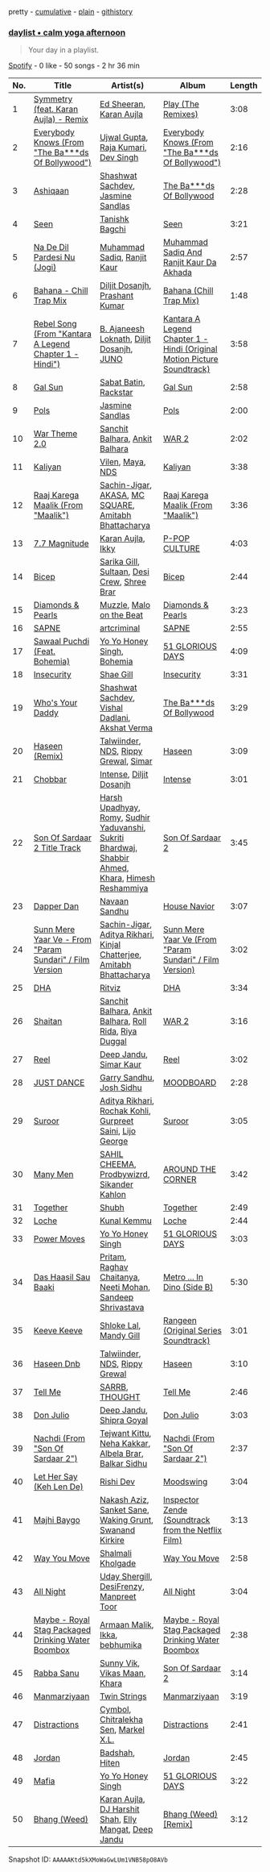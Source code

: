 pretty - [cumulative](/playlists/cumulative/37i9dQZF1EP6YuccBxUcC1.md) - [plain](/playlists/plain/37i9dQZF1EP6YuccBxUcC1) - [githistory](https://github.githistory.xyz/mdn522/spotify-playlist-archive/blob/main/playlists/plain/37i9dQZF1EP6YuccBxUcC1)

### [daylist • calm yoga afternoon](https://open.spotify.com/playlist/37i9dQZF1EP6YuccBxUcC1)

> Your day in a playlist.

[Spotify](https://open.spotify.com/user/spotify) - 0 like - 50 songs - 2 hr 36 min

| No. | Title | Artist(s) | Album | Length |
|---|---|---|---|---|
| 1 | [Symmetry \(feat\. Karan Aujla\) \- Remix](https://open.spotify.com/track/6Pd2kxiyTsbKdEAI1ghXg6) | [Ed Sheeran](https://open.spotify.com/artist/6eUKZXaKkcviH0Ku9w2n3V), [Karan Aujla](https://open.spotify.com/artist/6DARBhWbfcS9E4yJzcliqQ) | [Play \(The Remixes\)](https://open.spotify.com/album/3SVt9F02xRJpTHkiPR72rm) | 3:08 |
| 2 | [Everybody Knows \(From "The Ba\*\*\*ds Of Bollywood"\)](https://open.spotify.com/track/2oiVBhxXnnvvISX5h4QCLW) | [Ujwal Gupta](https://open.spotify.com/artist/3YJUwreoTZwxYUi472ECtS), [Raja Kumari](https://open.spotify.com/artist/5cBFMoMgcAt03YL2r0tS25), [Dev Singh](https://open.spotify.com/artist/2r302zKJ42KHQjAoy87pL2) | [Everybody Knows \(From "The Ba\*\*\*ds Of Bollywood"\)](https://open.spotify.com/album/7sAyYBXTyuEgmr3bI4yM1u) | 2:16 |
| 3 | [Ashiqaan](https://open.spotify.com/track/7yr2QRuzDScjVcjGwJsdcu) | [Shashwat Sachdev](https://open.spotify.com/artist/465OXuCU8YZNmVG1leLwQ9), [Jasmine Sandlas](https://open.spotify.com/artist/0mJDQBWytBhOh5JB1DOQ1c) | [The Ba\*\*\*ds Of Bollywood](https://open.spotify.com/album/3cUOrVPYaP7rq8PrpliN5k) | 2:28 |
| 4 | [Seen](https://open.spotify.com/track/0n4khzo44PC6HfMFZ1Y1MW) | [Tanishk Bagchi](https://open.spotify.com/artist/4f7KfxeHq9BiylGmyXepGt) | [Seen](https://open.spotify.com/album/3KrIqiaOZiTvA08vB7oSl5) | 3:21 |
| 5 | [Na De Dil Pardesi Nu \(Jogi\)](https://open.spotify.com/track/0S7a85OjwAuFArBmwGJj5g) | [Muhammad Sadiq](https://open.spotify.com/artist/0Wrp7P9HV2JVEKAzU3tLSD), [Ranjit Kaur](https://open.spotify.com/artist/2RB4eCNO29DoHWqjLtPAFY) | [Muhammad Sadiq And Ranjit Kaur Da Akhada](https://open.spotify.com/album/076Sotgw2OZNYhIzUZ9uH8) | 2:57 |
| 6 | [Bahana \- Chill Trap Mix](https://open.spotify.com/track/1g78mzfPAvx68IcXYJlEkP) | [Diljit Dosanjh](https://open.spotify.com/artist/2FKWNmZWDBZR4dE5KX4plR), [Prashant Kumar](https://open.spotify.com/artist/3mi6JO5YENfN5tpHOoJ1eR) | [Bahana \(Chill Trap Mix\)](https://open.spotify.com/album/7A033xvx3wQsch8W9VaH0r) | 1:48 |
| 7 | [Rebel Song \(From "Kantara A Legend Chapter 1 \- Hindi"\)](https://open.spotify.com/track/2IDVJBprnomlUIiYPfA9ia) | [B\. Ajaneesh Loknath](https://open.spotify.com/artist/3PjvC3vaZ6wh5FK6PZ4Dd5), [Diljit Dosanjh](https://open.spotify.com/artist/2FKWNmZWDBZR4dE5KX4plR), [JUNO](https://open.spotify.com/artist/0uwbmn6SWX4kujbrDTnjaj) | [Kantara A Legend Chapter 1 \- Hindi \(Original Motion Picture Soundtrack\)](https://open.spotify.com/album/6TVol0aUwsBOrhEP0ZZdet) | 3:58 |
| 8 | [Gal Sun](https://open.spotify.com/track/0DCmf7066T5DAjiF8uahv1) | [Sabat Batin](https://open.spotify.com/artist/3Q10GP2eLMD5yS7sczpwju), [Rackstar](https://open.spotify.com/artist/4g21Na8RW0XzhmKebNX5hY) | [Gal Sun](https://open.spotify.com/album/1DKhV2gQnCegqwqjcb16dV) | 2:58 |
| 9 | [Pols](https://open.spotify.com/track/4EpKRtkdwOQGmX1YCDsq1d) | [Jasmine Sandlas](https://open.spotify.com/artist/0mJDQBWytBhOh5JB1DOQ1c) | [Pols](https://open.spotify.com/album/0dKep1k5qQFGZnW7ZYEXmD) | 2:00 |
| 10 | [War Theme 2.0](https://open.spotify.com/track/081PONjEKkUxNAN4PCRl1W) | [Sanchit Balhara](https://open.spotify.com/artist/0LOdQDBSB8NYPykI3REezj), [Ankit Balhara](https://open.spotify.com/artist/2FtpR8FWlo2HsessGvWxRg) | [WAR 2](https://open.spotify.com/album/38lXoBZx9yMKIIZ9gJmJo7) | 2:02 |
| 11 | [Kaliyan](https://open.spotify.com/track/17dxQz9jhcAJAuiLStBI8y) | [Vilen](https://open.spotify.com/artist/5gVozagAcRKYCeAVnlC3Nk), [Maya](https://open.spotify.com/artist/1Z4cTmwQ9KWWkxymOBAdPO), [NDS](https://open.spotify.com/artist/5xh6szshoZ0UfZD1x6QzZG) | [Kaliyan](https://open.spotify.com/album/1l2DB9qZaNSDFXMwZD6L9M) | 3:38 |
| 12 | [Raaj Karega Maalik \(From "Maalik"\)](https://open.spotify.com/track/3Beoodh5jmfEnPiJAXNlFo) | [Sachin\-Jigar](https://open.spotify.com/artist/1mBydYMVBECdDmMfE2sEUO), [AKASA](https://open.spotify.com/artist/4mRPyvdSBxARQIFeXXM13s), [MC SQUARE](https://open.spotify.com/artist/5WZViOJ21095FUcGPMpKFF), [Amitabh Bhattacharya](https://open.spotify.com/artist/2fMqTqiTxUDlmcOEPaQSsx) | [Raaj Karega Maalik \(From "Maalik"\)](https://open.spotify.com/album/2GXcgpRrljLATgccVhdiCJ) | 3:36 |
| 13 | [7.7 Magnitude](https://open.spotify.com/track/1xofPJhZcfJCc66P1UAh28) | [Karan Aujla](https://open.spotify.com/artist/6DARBhWbfcS9E4yJzcliqQ), [Ikky](https://open.spotify.com/artist/3nqS8jzqmsPKFJTp0BOIel) | [P\-POP CULTURE](https://open.spotify.com/album/56ojNOZ9rz0PnhSaHHTL7y) | 4:03 |
| 14 | [Bicep](https://open.spotify.com/track/2jRWVoOQDZJmXmUQJWnHqi) | [Sarika Gill](https://open.spotify.com/artist/2gzKmku9ZYUmTrqgWeMDVc), [Sultaan](https://open.spotify.com/artist/7frYUe4C7A42uZqCzD34Y4), [Desi Crew](https://open.spotify.com/artist/6lMIhndzcevFkVWSJnXPt2), [Shree Brar](https://open.spotify.com/artist/5Dr08SCxyjTmDovDDRZCa2) | [Bicep](https://open.spotify.com/album/1efcXsOLzlbqHSQPMdwh7G) | 2:44 |
| 15 | [Diamonds & Pearls](https://open.spotify.com/track/4JUyBbw3KP3VWbMZVrTnup) | [Muzzle](https://open.spotify.com/artist/19trpXQWUc00d2UEGLZQVB), [Malo on the Beat](https://open.spotify.com/artist/7fnzTzEzlM2glSiyOFo1yq) | [Diamonds & Pearls](https://open.spotify.com/album/1iVpMLjeEae7Gj6wI0uUI4) | 3:23 |
| 16 | [SAPNE](https://open.spotify.com/track/4dzPV9X1deHF1JN4NTBmMm) | [artcriminal](https://open.spotify.com/artist/3AzPImbr6WZRcgthmp9PaA) | [SAPNE](https://open.spotify.com/album/4jEgDUIKGjHPRcB7XqWQUb) | 2:55 |
| 17 | [Sawaal Puchdi \(Feat\. Bohemia\)](https://open.spotify.com/track/0W7oY8NwwVkEeUVsAwF19Z) | [Yo Yo Honey Singh](https://open.spotify.com/artist/7uIbLdzzSEqnX0Pkrb56cR), [Bohemia](https://open.spotify.com/artist/0SWOtgI95g7oVrP9halrmP) | [51 GLORIOUS DAYS](https://open.spotify.com/album/1EXPml909SRGpOVUGBPytW) | 4:09 |
| 18 | [Insecurity](https://open.spotify.com/track/5OvQtruSErQghU31RE8ITe) | [Shae Gill](https://open.spotify.com/artist/3bWIy9AUrQdiNeS62Bp3OP) | [Insecurity](https://open.spotify.com/album/0aFrAXbbZZF82pRhaT7O1Q) | 3:31 |
| 19 | [Who's Your Daddy](https://open.spotify.com/track/1UT8CKUUc97n1JhYmzezlp) | [Shashwat Sachdev](https://open.spotify.com/artist/465OXuCU8YZNmVG1leLwQ9), [Vishal Dadlani](https://open.spotify.com/artist/6CXEwIaXYfVJ84biCxqc9k), [Akshat Verma](https://open.spotify.com/artist/4dkl86r3JklBVKQEt3Gl2Q) | [The Ba\*\*\*ds Of Bollywood](https://open.spotify.com/album/3cUOrVPYaP7rq8PrpliN5k) | 3:29 |
| 20 | [Haseen \(Remix\)](https://open.spotify.com/track/2zzjvffEH5CsBZaQH4zHLZ) | [Talwiinder](https://open.spotify.com/artist/6QoCrBHsojKnOrsGNfRcTN), [NDS](https://open.spotify.com/artist/5xh6szshoZ0UfZD1x6QzZG), [Rippy Grewal](https://open.spotify.com/artist/1RaZAbVB4yopz69N1XlZvj), [Simar](https://open.spotify.com/artist/5neDijXb4H6iIlJJVB1uyf) | [Haseen](https://open.spotify.com/album/34rK10sMjf3SshCHivQW93) | 3:09 |
| 21 | [Chobbar](https://open.spotify.com/track/4HAL6yNm5pnB6FZ6FESWRW) | [Intense](https://open.spotify.com/artist/0OS0NZnK7TGIAWx8MkWNFN), [Diljit Dosanjh](https://open.spotify.com/artist/2FKWNmZWDBZR4dE5KX4plR) | [Intense](https://open.spotify.com/album/5Ss6brlEyAXJfa4JuJDTq4) | 3:01 |
| 22 | [Son Of Sardaar 2 Title Track](https://open.spotify.com/track/5UKYGFoySxk3cl1eTjzeKM) | [Harsh Upadhyay](https://open.spotify.com/artist/3y0Y3G1hDwoQv48m7U6NdU), [Romy](https://open.spotify.com/artist/0bRPtPZQkWHeG7MGk9eWlh), [Sudhir Yaduvanshi](https://open.spotify.com/artist/586UieDtNlK2F8hEMayYbb), [Sukriti Bhardwaj](https://open.spotify.com/artist/53VrKrsOzSZwqZ1ORMEyYh), [Shabbir Ahmed](https://open.spotify.com/artist/6KZ6c43Dnjm6STHZ6avQU1), [Khara](https://open.spotify.com/artist/2muxNcuS1fHlWx8zwdKRHC), [Himesh Reshammiya](https://open.spotify.com/artist/0sSxphmGskGCKlwB9xa6WU) | [Son Of Sardaar 2](https://open.spotify.com/album/1o4KfwcqqrXwn6KsWMKkkP) | 3:45 |
| 23 | [Dapper Dan](https://open.spotify.com/track/6mkq59sR50XwPpf70v96WZ) | [Navaan Sandhu](https://open.spotify.com/artist/6PdJJhJWHFRtoERTQ8JGq1) | [House Navior](https://open.spotify.com/album/1YrHBFW9Wk9KjrEsecqKh4) | 3:07 |
| 24 | [Sunn Mere Yaar Ve \- From "Param Sundari" / Film Version](https://open.spotify.com/track/5A3SfvOTrpwVPE6s2Gbso1) | [Sachin\-Jigar](https://open.spotify.com/artist/1mBydYMVBECdDmMfE2sEUO), [Aditya Rikhari](https://open.spotify.com/artist/3ozYqVCLohfpXIhalkhM8D), [Kinjal Chatterjee](https://open.spotify.com/artist/6NXTDlHdilNA2CtajWTQFa), [Amitabh Bhattacharya](https://open.spotify.com/artist/2fMqTqiTxUDlmcOEPaQSsx) | [Sunn Mere Yaar Ve \(From "Param Sundari" / Film Version\)](https://open.spotify.com/album/3RABSW6Ck2XR7vKs0mHTNS) | 3:02 |
| 25 | [DHA](https://open.spotify.com/track/7zppLGJpnb7poKWXnytlYh) | [Ritviz](https://open.spotify.com/artist/72beYOeW2sb2yfcS4JsRvb) | [DHA](https://open.spotify.com/album/7hyGAoHe1IroectOWD8I6N) | 3:34 |
| 26 | [Shaitan](https://open.spotify.com/track/67amF1fJF0HyZJOgRNQbvz) | [Sanchit Balhara](https://open.spotify.com/artist/0LOdQDBSB8NYPykI3REezj), [Ankit Balhara](https://open.spotify.com/artist/2FtpR8FWlo2HsessGvWxRg), [Roll Rida](https://open.spotify.com/artist/6xikG2kDoIZnB78TBPXlkj), [Riya Duggal](https://open.spotify.com/artist/5goNlHuuRk93uDY86KcLET) | [WAR 2](https://open.spotify.com/album/38lXoBZx9yMKIIZ9gJmJo7) | 3:16 |
| 27 | [Reel](https://open.spotify.com/track/1lNRNWCcXZ1QjNNkhYmvfu) | [Deep Jandu](https://open.spotify.com/artist/2RJawMqX9ESxws2KMtHyP3), [Simar Kaur](https://open.spotify.com/artist/5yI5MjFLwQwfP24OxchqN1) | [Reel](https://open.spotify.com/album/64h2Td6y0lCewAtlujZrk2) | 3:02 |
| 28 | [JUST DANCE](https://open.spotify.com/track/5IRU4LPylqFkkCFHkGr9FE) | [Garry Sandhu](https://open.spotify.com/artist/7M3xY5iHSzEtoL3FpqOD75), [Josh Sidhu](https://open.spotify.com/artist/6ce1Ysig2iILmcVc0lmTKW) | [MOODBOARD](https://open.spotify.com/album/0dEWzhpR6tABssev2QxWDT) | 2:28 |
| 29 | [Suroor](https://open.spotify.com/track/5gFi3tVdaTSsz0OEmMpMrj) | [Aditya Rikhari](https://open.spotify.com/artist/3ozYqVCLohfpXIhalkhM8D), [Rochak Kohli](https://open.spotify.com/artist/3dN9MQpjIyNxyeRfz4EDZe), [Gurpreet Saini](https://open.spotify.com/artist/3nLLr3ShsQC2Hdrwjl14ie), [Lijo George](https://open.spotify.com/artist/4VS3XraXs2LRsowQnQ7VFh) | [Suroor](https://open.spotify.com/album/5oOjHG7QE0d0VtcG5p5sIk) | 3:05 |
| 30 | [Many Men](https://open.spotify.com/track/40UX2wLDFaBuM5i6udrVID) | [SAHIL CHEEMA](https://open.spotify.com/artist/386AhN34S4IHWkG8mGM1g6), [Prodbywizrd](https://open.spotify.com/artist/0ZmMkBzd5XM8fJBFZrJU0W), [Sikander Kahlon](https://open.spotify.com/artist/08mu3VEvLCIWDq4t0NNoTN) | [AROUND THE CORNER](https://open.spotify.com/album/4nF4eqnpi3O8R2P7iQfjtB) | 3:42 |
| 31 | [Together](https://open.spotify.com/track/2A6LwwRAfCfLc8RNTqSnUu) | [Shubh](https://open.spotify.com/artist/5r3wPya2PpeTTsXsGhQU8O) | [Together](https://open.spotify.com/album/3OGIYfY2ujyyMkt3eYy6JL) | 2:49 |
| 32 | [Loche](https://open.spotify.com/track/3k3VL5cOTHIOn0WdsLngjR) | [Kunal Kemmu](https://open.spotify.com/artist/0YHAEByvvpuptet6AuZaTz) | [Loche](https://open.spotify.com/album/0d5yq8rM2YPK28OGUClElW) | 2:44 |
| 33 | [Power Moves](https://open.spotify.com/track/3vFhiyEM5lohM617tKuyGr) | [Yo Yo Honey Singh](https://open.spotify.com/artist/7uIbLdzzSEqnX0Pkrb56cR) | [51 GLORIOUS DAYS](https://open.spotify.com/album/1EXPml909SRGpOVUGBPytW) | 3:03 |
| 34 | [Das Haasil Sau Baaki](https://open.spotify.com/track/7vruKLX3SxPeQ8bzOumysa) | [Pritam](https://open.spotify.com/artist/1wRPtKGflJrBx9BmLsSwlU), [Raghav Chaitanya](https://open.spotify.com/artist/3qpyErDI4i90q5EGgSRmNK), [Neeti Mohan](https://open.spotify.com/artist/3ZxZ03fj3tXBZHZWzvaLSM), [Sandeep Shrivastava](https://open.spotify.com/artist/7qATomOqJzoJiuEpAaxOXd) | [Metro ..\. In Dino \(Side B\)](https://open.spotify.com/album/0Xenz5qY7LXiUVHvEQDoWr) | 5:30 |
| 35 | [Keeve Keeve](https://open.spotify.com/track/3ZxQlouS1hMmu9bY0M2vDI) | [Shloke Lal](https://open.spotify.com/artist/5hICADiHIRxjNDx2qEhlXb), [Mandy Gill](https://open.spotify.com/artist/7otohmxIFI9XGwdj1XWw5k) | [Rangeen \(Original Series Soundtrack\)](https://open.spotify.com/album/6UoKIcd7WhB83XcSGQhMXz) | 3:01 |
| 36 | [Haseen Dnb](https://open.spotify.com/track/7senxrJtWhKo4jmyq9zIFw) | [Talwiinder](https://open.spotify.com/artist/6QoCrBHsojKnOrsGNfRcTN), [NDS](https://open.spotify.com/artist/5xh6szshoZ0UfZD1x6QzZG), [Rippy Grewal](https://open.spotify.com/artist/1RaZAbVB4yopz69N1XlZvj) | [Haseen](https://open.spotify.com/album/34rK10sMjf3SshCHivQW93) | 3:10 |
| 37 | [Tell Me](https://open.spotify.com/track/7zf7YUIo7hfRpjOIXfToFY) | [SARRB](https://open.spotify.com/artist/2LKbmSS1wx5pW7YfRkIgg6), [THOUGHT](https://open.spotify.com/artist/5GZklBtmZD8WZsLGVbHQqC) | [Tell Me](https://open.spotify.com/album/03aIKb76vgqDWmI7VAaZCJ) | 2:46 |
| 38 | [Don Julio](https://open.spotify.com/track/68utzFIsoaOfqUuaRBTWlf) | [Deep Jandu](https://open.spotify.com/artist/2RJawMqX9ESxws2KMtHyP3), [Shipra Goyal](https://open.spotify.com/artist/7gOZcXPfLtLbFgUyHGV7cZ) | [Don Julio](https://open.spotify.com/album/17wVVLvVuS8RAhbEnMlFyA) | 3:03 |
| 39 | [Nachdi \(From "Son Of Sardaar 2"\)](https://open.spotify.com/track/5plhRq2ZCy6sH671phdjbd) | [Tejwant Kittu](https://open.spotify.com/artist/1GSqodugPYZMLW4n3SfKLp), [Neha Kakkar](https://open.spotify.com/artist/5f4QpKfy7ptCHwTqspnSJI), [Albela Brar](https://open.spotify.com/artist/1ldXYAW0X4M90ZQyOe4GRL), [Balkar Sidhu](https://open.spotify.com/artist/6uBqTShUAXu6jwhxxvhuhZ) | [Nachdi \(From "Son Of Sardaar 2"\)](https://open.spotify.com/album/1krF7cLVCC3AzDSJDg34Yv) | 2:37 |
| 40 | [Let Her Say \(Keh Len De\)](https://open.spotify.com/track/4YHTTdF55EPegdk7yLN8xE) | [Rishi Dev](https://open.spotify.com/artist/0W2DyPJq5qmJMriMUi00xZ) | [Moodswing](https://open.spotify.com/album/6ugwjt06DK5TXRS0r9e7UJ) | 3:04 |
| 41 | [Majhi Baygo](https://open.spotify.com/track/48M5q0ZTusFVEK9RaF6Byr) | [Nakash Aziz](https://open.spotify.com/artist/4kq8z3vydHjPDggxb16ErB), [Sanket Sane](https://open.spotify.com/artist/03C6v14ZTCUr9J9qQ7ueme), [Waking Grunt](https://open.spotify.com/artist/4CQMMV5MhFD0r3Pd4jRKDT), [Swanand Kirkire](https://open.spotify.com/artist/4q7O0NIvhz0G1IgyfOmdcz) | [Inspector Zende \(Soundtrack from the Netflix Film\)](https://open.spotify.com/album/2Q3z6w7DimzcD1oDeEK8yK) | 3:13 |
| 42 | [Way You Move](https://open.spotify.com/track/2D63BaGWZtBjUBOYVSrl5K) | [Shalmali Kholgade](https://open.spotify.com/artist/6uskWv5K2FA0YOAYr7JOUz) | [Way You Move](https://open.spotify.com/album/1rxymbQM3Vvv2rH27kpzBp) | 2:58 |
| 43 | [All Night](https://open.spotify.com/track/19uM2N0ymBRh1QI0TDfW2I) | [Uday Shergill](https://open.spotify.com/artist/6PLuA0Jn2tc9JcYvHgaq83), [DesiFrenzy](https://open.spotify.com/artist/7gfgcUaGKOoCfKt1Yoi92E), [Manpreet Toor](https://open.spotify.com/artist/67OGIpBLGGuGHuiEFX5HcQ) | [All Night](https://open.spotify.com/album/2dIcI866pjfN6COrXeCZwn) | 3:04 |
| 44 | [Maybe \- Royal Stag Packaged Drinking Water Boombox](https://open.spotify.com/track/0qE1FyozaCqDj1tEE7vOjL) | [Armaan Malik](https://open.spotify.com/artist/4IKVDbCSBTxBeAsMKjAuTs), [Ikka](https://open.spotify.com/artist/07iEy1AecUPVzfC2J2gCHR), [bebhumika](https://open.spotify.com/artist/6ze415xN4HqPmAhj1P4pRl) | [Maybe \- Royal Stag Packaged Drinking Water Boombox](https://open.spotify.com/album/3PQmep1V9x1ScCdP2ATUK3) | 2:38 |
| 45 | [Rabba Sanu](https://open.spotify.com/track/7IyeCDib578M9Elk58Rbev) | [Sunny Vik](https://open.spotify.com/artist/0w7vYjdZtzd1zSmPfY0mKe), [Vikas Maan](https://open.spotify.com/artist/54AgrLwlHA5ogfu5I4DOuD), [Khara](https://open.spotify.com/artist/2muxNcuS1fHlWx8zwdKRHC) | [Son Of Sardaar 2](https://open.spotify.com/album/1o4KfwcqqrXwn6KsWMKkkP) | 3:14 |
| 46 | [Manmarziyaan](https://open.spotify.com/track/6p6uc8Y7NiWolmbbxxJDNM) | [Twin Strings](https://open.spotify.com/artist/0cPN6x5LmDIZjp6gFmAkqw) | [Manmarziyaan](https://open.spotify.com/album/3w5CUX5d46167fkjxLrJOD) | 3:19 |
| 47 | [Distractions](https://open.spotify.com/track/604UecyHKLrIEeva0ZM9B5) | [Cymbol](https://open.spotify.com/artist/0wKGz0DA4DP6egoQTouL1w), [Chitralekha Sen](https://open.spotify.com/artist/2tlmHkQ7X88wSU0flHNy6w), [Markel X.L.](https://open.spotify.com/artist/1kVGPoL4USO9L5MkG6VKsd) | [Distractions](https://open.spotify.com/album/5GCiJHn2FbRAA9XUqjMA2j) | 2:41 |
| 48 | [Jordan](https://open.spotify.com/track/6IKE2HB2eXHNi8Vkn4djb1) | [Badshah](https://open.spotify.com/artist/0y59o4v8uw5crbN9M3JiL1), [Hiten](https://open.spotify.com/artist/597A6e3D22Vq4gxyh4mUjh) | [Jordan](https://open.spotify.com/album/4gtmLGXQDzUsBw8UenXF12) | 2:45 |
| 49 | [Mafia](https://open.spotify.com/track/0Z8kwhMDaj9lAlukRDNfXV) | [Yo Yo Honey Singh](https://open.spotify.com/artist/7uIbLdzzSEqnX0Pkrb56cR) | [51 GLORIOUS DAYS](https://open.spotify.com/album/1EXPml909SRGpOVUGBPytW) | 3:22 |
| 50 | [Bhang \(Weed\)](https://open.spotify.com/track/3rt2LnjmxdqbyiBQDN5CD4) | [Karan Aujla](https://open.spotify.com/artist/0J1RcIqkZOklqVtfIPgjba), [DJ Harshit Shah](https://open.spotify.com/artist/2tj8mpAYuA0p3XjIUhviMG), [Elly Mangat](https://open.spotify.com/artist/1AQswtUT2D149M5GgdyYMv), [Deep Jandu](https://open.spotify.com/artist/2RJawMqX9ESxws2KMtHyP3) | [Bhang \(Weed\) \[Remix\]](https://open.spotify.com/album/73G9i3G9Q3RG2HHOfXzWHh) | 3:12 |

Snapshot ID: `AAAAAKtd5kXMoWaGwLUm1VNB58pO8AVb`
